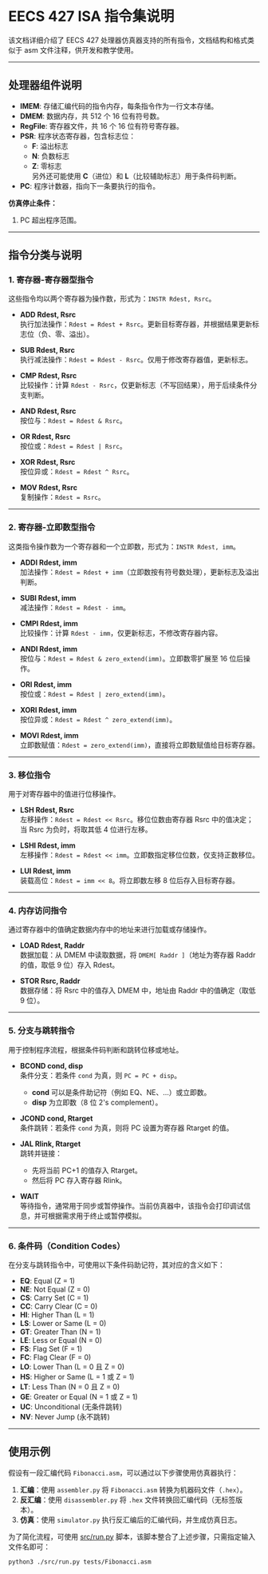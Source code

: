 # EECS 427 ISA 指令集说明

该文档详细介绍了 EECS 427 处理器仿真器支持的所有指令，文档结构和格式类似于 asm 文件注释，供开发和教学使用。

---

## 处理器组件说明

- **IMEM**: 存储汇编代码的指令内存，每条指令作为一行文本存储。  
- **DMEM**: 数据内存，共 512 个 16 位有符号数。  
- **RegFile**: 寄存器文件，共 16 个 16 位有符号寄存器。  
- **PSR**: 程序状态寄存器，包含标志位：  
  - **F**: 溢出标志  
  - **N**: 负数标志  
  - **Z**: 零标志  
  另外还可能使用 **C**（进位）和 **L**（比较辅助标志）用于条件码判断。  
- **PC**: 程序计数器，指向下一条要执行的指令。

**仿真停止条件：**  
1. PC 超出程序范围。  

---

## 指令分类与说明

### 1. 寄存器-寄存器型指令
这些指令均以两个寄存器为操作数，形式为：`INSTR Rdest, Rsrc`。

- **ADD Rdest, Rsrc**  
  执行加法操作：`Rdest = Rdest + Rsrc`。更新目标寄存器，并根据结果更新标志位（负、零、溢出）。

- **SUB Rdest, Rsrc**  
  执行减法操作：`Rdest = Rdest - Rsrc`。仅用于修改寄存器值，更新标志。

- **CMP Rdest, Rsrc**  
  比较操作：计算 `Rdest - Rsrc`，仅更新标志（不写回结果），用于后续条件分支判断。

- **AND Rdest, Rsrc**  
  按位与：`Rdest = Rdest & Rsrc`。

- **OR Rdest, Rsrc**  
  按位或：`Rdest = Rdest | Rsrc`。

- **XOR Rdest, Rsrc**  
  按位异或：`Rdest = Rdest ^ Rsrc`。

- **MOV Rdest, Rsrc**  
  复制操作：`Rdest = Rsrc`。

---

### 2. 寄存器-立即数型指令
这类指令操作数为一个寄存器和一个立即数，形式为：`INSTR Rdest, imm`。

- **ADDI Rdest, imm**  
  加法操作：`Rdest = Rdest + imm`（立即数按有符号数处理），更新标志及溢出判断。

- **SUBI Rdest, imm**  
  减法操作：`Rdest = Rdest - imm`。

- **CMPI Rdest, imm**  
  比较操作：计算 `Rdest - imm`，仅更新标志，不修改寄存器内容。

- **ANDI Rdest, imm**  
  按位与：`Rdest = Rdest & zero_extend(imm)`。立即数零扩展至 16 位后操作。

- **ORI Rdest, imm**  
  按位或：`Rdest = Rdest | zero_extend(imm)`。

- **XORI Rdest, imm**  
  按位异或：`Rdest = Rdest ^ zero_extend(imm)`。

- **MOVI Rdest, imm**  
  立即数赋值：`Rdest = zero_extend(imm)`，直接将立即数赋值给目标寄存器。

---

### 3. 移位指令
用于对寄存器中的值进行位移操作。

- **LSH Rdest, Rsrc**  
  左移操作：`Rdest = Rdest << Rsrc`。移位位数由寄存器 Rsrc 中的值决定；当 Rsrc 为负时，将取其低 4 位进行左移。

- **LSHI Rdest, imm**  
  左移操作：`Rdest = Rdest << imm`。立即数指定移位位数，仅支持正数移位。

- **LUI Rdest, imm**  
  装载高位：`Rdest = imm << 8`。将立即数左移 8 位后存入目标寄存器。

---

### 4. 内存访问指令
通过寄存器中的值确定数据内存中的地址来进行加载或存储操作。

- **LOAD Rdest, Raddr**  
  数据加载：从 DMEM 中读取数据，将 `DMEM[ Raddr ]`（地址为寄存器 Raddr 的值，取低 9 位）存入 Rdest。

- **STOR Rsrc, Raddr**  
  数据存储：将 Rsrc 中的值存入 DMEM 中，地址由 Raddr 中的值确定（取低 9 位）。

---

### 5. 分支与跳转指令
用于控制程序流程，根据条件码判断和跳转位移或地址。

- **BCOND cond, disp**  
  条件分支：若条件 `cond` 为真，则 `PC = PC + disp`。  
  - **cond** 可以是条件助记符（例如 EQ、NE、...）或立即数。  
  - **disp** 为立即数（8 位 2's complement）。

- **JCOND cond, Rtarget**  
  条件跳转：若条件 `cond` 为真，则将 PC 设置为寄存器 Rtarget 的值。

- **JAL Rlink, Rtarget**  
  跳转并链接：  
  - 先将当前 PC+1 的值存入 Rtarget。  
  - 然后将 PC 存入寄存器 Rlink。

- **WAIT**  
  等待指令，通常用于同步或暂停操作。当前仿真器中，该指令会打印调试信息，并可根据需求用于终止或暂停模拟。

---

### 6. 条件码（Condition Codes）
在分支与跳转指令中，可使用以下条件码助记符，其对应的含义如下：

- **EQ**: Equal (Z = 1)  
- **NE**: Not Equal (Z = 0)  
- **CS**: Carry Set (C = 1)  
- **CC**: Carry Clear (C = 0)  
- **HI**: Higher Than (L = 1)  
- **LS**: Lower or Same (L = 0)  
- **GT**: Greater Than (N = 1)  
- **LE**: Less or Equal (N = 0)  
- **FS**: Flag Set (F = 1)  
- **FC**: Flag Clear (F = 0)  
- **LO**: Lower Than (L = 0 且 Z = 0)  
- **HS**: Higher or Same (L = 1 或 Z = 1)  
- **LT**: Less Than (N = 0 且 Z = 0)  
- **GE**: Greater or Equal (N = 1 或 Z = 1)  
- **UC**: Unconditional (无条件跳转)  
- **NV**: Never Jump (永不跳转)

---

## 使用示例

假设有一段汇编代码 `Fibonacci.asm`，可以通过以下步骤使用仿真器执行：

1. **汇编**：使用 `assembler.py` 将 `Fibonacci.asm` 转换为机器码文件（`.hex`）。
2. **反汇编**：使用 `disassembler.py` 将 `.hex` 文件转换回汇编代码（无标签版本）。
3. **仿真**：使用 `simulator.py` 执行反汇编后的汇编代码，并生成仿真日志。

为了简化流程，可使用 [src/run.py](./src/run.py) 脚本，该脚本整合了上述步骤，只需指定输入文件名即可：

```bash
python3 ./src/run.py tests/Fibonacci.asm
